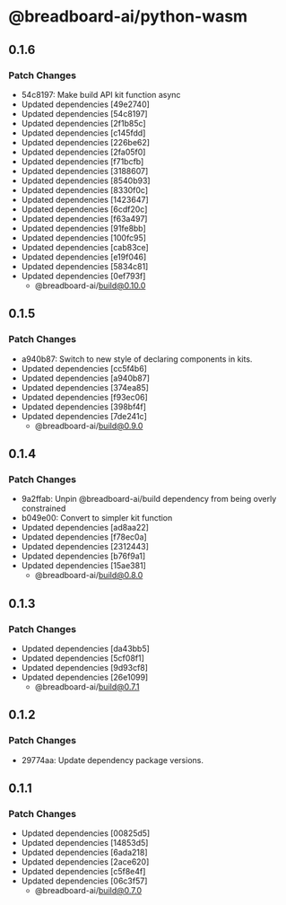 # @breadboard-ai/python-wasm

## 0.1.6

### Patch Changes

- 54c8197: Make build API kit function async
- Updated dependencies [49e2740]
- Updated dependencies [54c8197]
- Updated dependencies [2f1b85c]
- Updated dependencies [c145fdd]
- Updated dependencies [226be62]
- Updated dependencies [2fa05f0]
- Updated dependencies [f71bcfb]
- Updated dependencies [3188607]
- Updated dependencies [8540b93]
- Updated dependencies [8330f0c]
- Updated dependencies [1423647]
- Updated dependencies [6cdf20c]
- Updated dependencies [f63a497]
- Updated dependencies [91fe8bb]
- Updated dependencies [100fc95]
- Updated dependencies [cab83ce]
- Updated dependencies [e19f046]
- Updated dependencies [5834c81]
- Updated dependencies [0ef793f]
  - @breadboard-ai/build@0.10.0

## 0.1.5

### Patch Changes

- a940b87: Switch to new style of declaring components in kits.
- Updated dependencies [cc5f4b6]
- Updated dependencies [a940b87]
- Updated dependencies [374ea85]
- Updated dependencies [f93ec06]
- Updated dependencies [398bf4f]
- Updated dependencies [7de241c]
  - @breadboard-ai/build@0.9.0

## 0.1.4

### Patch Changes

- 9a2ffab: Unpin @breadboard-ai/build dependency from being overly constrained
- b049e00: Convert to simpler kit function
- Updated dependencies [ad8aa22]
- Updated dependencies [f78ec0a]
- Updated dependencies [2312443]
- Updated dependencies [b76f9a1]
- Updated dependencies [15ae381]
  - @breadboard-ai/build@0.8.0

## 0.1.3

### Patch Changes

- Updated dependencies [da43bb5]
- Updated dependencies [5cf08f1]
- Updated dependencies [9d93cf8]
- Updated dependencies [26e1099]
  - @breadboard-ai/build@0.7.1

## 0.1.2

### Patch Changes

- 29774aa: Update dependency package versions.

## 0.1.1

### Patch Changes

- Updated dependencies [00825d5]
- Updated dependencies [14853d5]
- Updated dependencies [6ada218]
- Updated dependencies [2ace620]
- Updated dependencies [c5f8e4f]
- Updated dependencies [06c3f57]
  - @breadboard-ai/build@0.7.0
